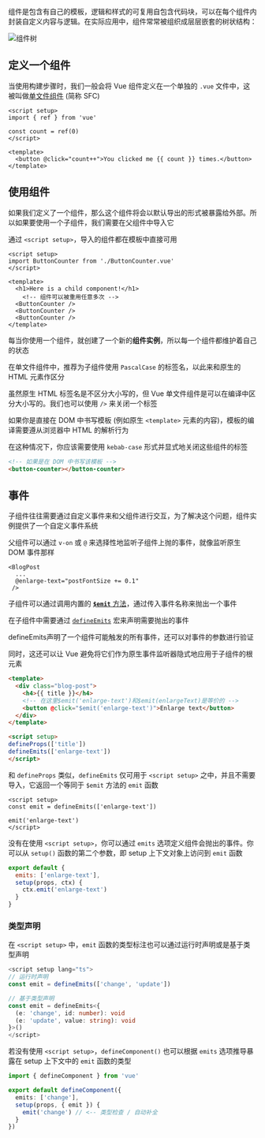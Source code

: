 组件是包含有自己的模板，逻辑和样式的可复用自包含代码块，可以在每个组件内封装自定义内容与逻辑。在实际应用中，组件常常被组织成层层嵌套的树状结构：

![组件树](https://cn.vuejs.org/assets/components.7fbb3771.png)

## 定义一个组件

当使用构建步骤时，我们一般会将 Vue 组件定义在一个单独的 `.vue` 文件中，这被叫做[单文件组件](https://cn.vuejs.org/guide/scaling-up/sfc.html) (简称 SFC)

```vue
<script setup>
import { ref } from 'vue'

const count = ref(0)
</script>

<template>
  <button @click="count++">You clicked me {{ count }} times.</button>
</template>
```



## 使用组件

如果我们定义了一个组件，那么这个组件将会以默认导出的形式被暴露给外部。所以如果要使用一个子组件，我们需要在父组件中导入它

通过 `<script setup>`，导入的组件都在模板中直接可用

```vue
<script setup>
import ButtonCounter from './ButtonCounter.vue'
</script>

<template>
  <h1>Here is a child component!</h1>
	<!-- 组件可以被重用任意多次 -->
  <ButtonCounter />
  <ButtonCounter />
  <ButtonCounter />
</template>
```

每当你使用一个组件，就创建了一个新的**组件实例**，所以每一个组件都维护着自己的状态



在单文件组件中，推荐为子组件使用 `PascalCase` 的标签名，以此来和原生的 HTML 元素作区分

虽然原生 HTML 标签名是不区分大小写的，但 Vue 单文件组件是可以在编译中区分大小写的。我们也可以使用 `/>` 来关闭一个标签



如果你是直接在 DOM 中书写模板 (例如原生 `<template>` 元素的内容)，模板的编译需要遵从浏览器中 HTML 的解析行为

在这种情况下，你应该需要使用 `kebab-case` 形式并显式地关闭这些组件的标签

```html
<!-- 如果是在 DOM 中书写该模板 -->
<button-counter></button-counter>
```



## 事件

子组件往往需要通过自定义事件来和父组件进行交互，为了解决这个问题，组件实例提供了一个自定义事件系统

父组件可以通过 `v-on` 或 `@` 来选择性地监听子组件上抛的事件，就像监听原生 DOM 事件那样

```vue
<BlogPost
  ...
  @enlarge-text="postFontSize += 0.1"
 />
```



子组件可以通过调用内置的 [**`$emit`** 方法](https://cn.vuejs.org/api/component-instance.html#emit)，通过传入事件名称来抛出一个事件

在子组件中需要通过 [`defineEmits`](https://cn.vuejs.org/api/sfc-script-setup.html#defineprops-defineemits) 宏来声明需要抛出的事件

defineEmits声明了一个组件可能触发的所有事件，还可以对事件的参数进行验证

 同时，这还可以让 Vue 避免将它们作为原生事件监听器隐式地应用于子组件的根元素

```html
<template>
  <div class="blog-post">
    <h4>{{ title }}</h4>
    <!-- 在这里$emit('enlarge-text')和$emit(enlargeText)是等价的 -->
    <button @click="$emit('enlarge-text')">Enlarge text</button>
  </div>
</template>

<script setup>
defineProps(['title'])
defineEmits(['enlarge-text'])
</script>
```



和 `defineProps` 类似，`defineEmits` 仅可用于 `<script setup>` 之中，并且不需要导入，它返回一个等同于 `$emit` 方法的 `emit` 函数

```vue
<script setup>
const emit = defineEmits(['enlarge-text'])

emit('enlarge-text')
</script>
```



没有在使用 `<script setup>`，你可以通过 `emits` 选项定义组件会抛出的事件。你可以从 `setup()` 函数的第二个参数，即 setup 上下文对象上访问到 `emit` 函数

```js
export default {
  emits: ['enlarge-text'],
  setup(props, ctx) {
    ctx.emit('enlarge-text')
  }
}
```



### 类型声明

在 `<script setup>` 中，`emit` 函数的类型标注也可以通过运行时声明或是基于类型声明

```ts
<script setup lang="ts">
// 运行时声明
const emit = defineEmits(['change', 'update'])

// 基于类型声明
const emit = defineEmits<{
  (e: 'change', id: number): void
  (e: 'update', value: string): void
}>()
</script>
```



若没有使用 `<script setup>`，`defineComponent()` 也可以根据 `emits` 选项推导暴露在 setup 上下文中的 `emit` 函数的类型

```ts
import { defineComponent } from 'vue'

export default defineComponent({
  emits: ['change'],
  setup(props, { emit }) {
    emit('change') // <-- 类型检查 / 自动补全
  }
})
```

